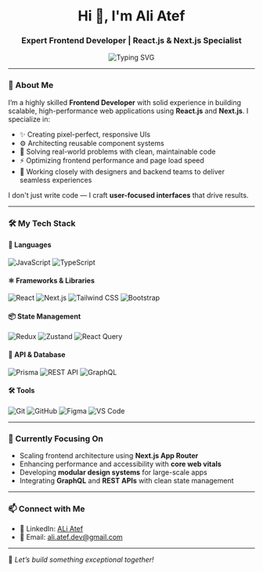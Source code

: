 <h1 align="center">Hi 👋, I'm Ali Atef</h1>
<h3 align="center">Expert Frontend Developer | React.js & Next.js Specialist</h3>

<p align="center">
  <img src="https://readme-typing-svg.herokuapp.com?font=Fira+Code&size=22&pause=1000&center=true&width=500&lines=Delivering+High-Quality+Frontend+Solutions;React.js+%7C+Next.js+%7C+Tailwind+CSS;Performance+%7C+UX+%7C+Scalability" alt="Typing SVG" />
</p>

---

### 🚀 About Me

I’m a highly skilled **Frontend Developer** with solid experience in building scalable, high-performance web applications using **React.js** and **Next.js**. I specialize in:

- ✨ Creating pixel-perfect, responsive UIs  
- ⚙️ Architecting reusable component systems  
- 🧠 Solving real-world problems with clean, maintainable code  
- ⚡ Optimizing frontend performance and page load speed  
- 🎯 Working closely with designers and backend teams to deliver seamless experiences  

I don't just write code — I craft **user-focused interfaces** that drive results.

---

### 🛠️ My Tech Stack

#### 🧩 Languages  
![JavaScript](https://img.shields.io/badge/-JavaScript-black?style=flat-square&logo=javascript)
![TypeScript](https://img.shields.io/badge/-TypeScript-black?style=flat-square&logo=typescript)

#### ⚛️ Frameworks & Libraries  
![React](https://img.shields.io/badge/-React-black?style=flat-square&logo=react)
![Next.js](https://img.shields.io/badge/-Next.js-black?style=flat-square&logo=next.js)
![Tailwind CSS](https://img.shields.io/badge/-Tailwind_CSS-black?style=flat-square&logo=tailwind-css)
![Bootstrap](https://img.shields.io/badge/-Bootstrap-black?style=flat-square&logo=bootstrap)

#### 📦 State Management  
![Redux](https://img.shields.io/badge/-Redux-black?style=flat-square&logo=redux&logoColor=white)
![Zustand](https://img.shields.io/badge/-Zustand-black?style=flat-square&logo=zustand&logoColor=white)
![React Query](https://img.shields.io/badge/-React%20Query-black?style=flat-square&logo=react-query&logoColor=white)

#### 🔌 API & Database  
![Prisma](https://img.shields.io/badge/-Prisma-black?style=flat-square&logo=prisma)
![REST API](https://img.shields.io/badge/-REST%20API-black?style=flat-square&logo=api)
![GraphQL](https://img.shields.io/badge/-GraphQL-black?style=flat-square&logo=graphql)

#### 🛠️ Tools  
![Git](https://img.shields.io/badge/-Git-black?style=flat-square&logo=git)
![GitHub](https://img.shields.io/badge/-GitHub-black?style=flat-square&logo=github)
![Figma](https://img.shields.io/badge/-Figma-black?style=flat-square&logo=figma)
![VS Code](https://img.shields.io/badge/-VS%20Code-black?style=flat-square&logo=visual-studio-code)

---

### 🎯 Currently Focusing On

- Scaling frontend architecture using **Next.js App Router**
- Enhancing performance and accessibility with **core web vitals**
- Developing **modular design systems** for large-scale apps
- Integrating **GraphQL** and **REST APIs** with clean state management

---

### 📫 Connect with Me

<!---  🌐 Portfolio: [your-portfolio-link.com](https://your-portfolio-link.com) Replace with your real link -->
- 💼 LinkedIn: [ALi Atef](https://www.linkedin.com/in/ali-atef-318758268/)
- 📧 Email: ali.atef.dev@gmail.com <!-- Replace with your real email -->

---

🚀 *Let’s build something exceptional together!*
